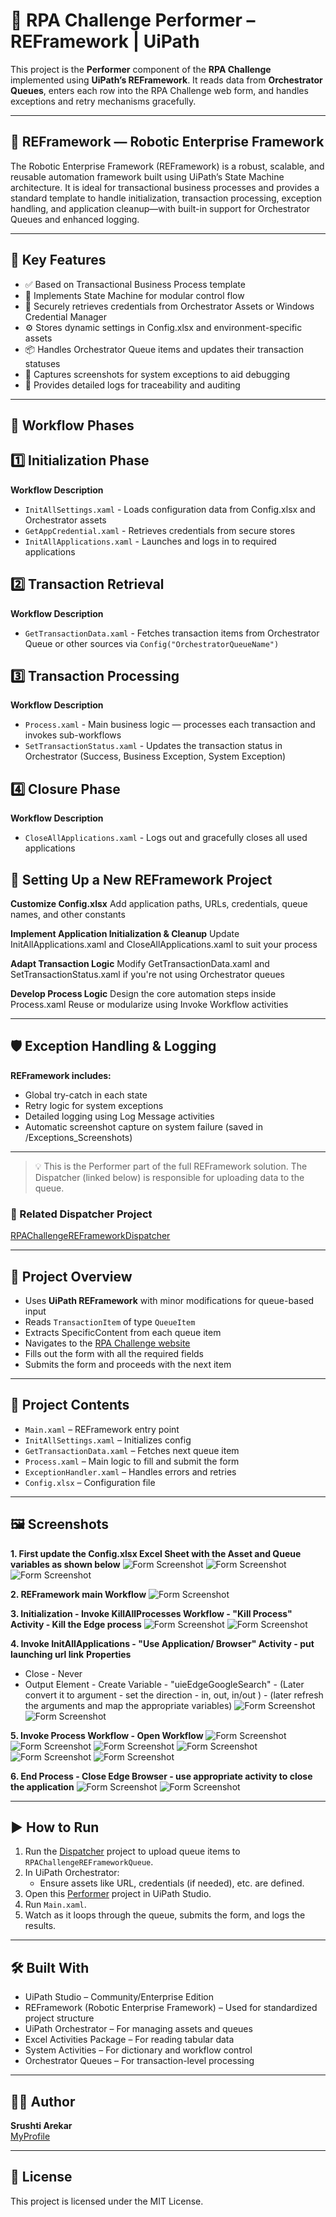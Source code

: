 # 🤖 RPA Challenge Performer – REFramework | UiPath

This project is the **Performer** component of the **RPA Challenge** implemented using **UiPath’s REFramework**. It reads data from **Orchestrator Queues**, enters each row into the RPA Challenge web form, and handles exceptions and retry mechanisms gracefully.

---

## 🧠 REFramework — Robotic Enterprise Framework
The Robotic Enterprise Framework (REFramework) is a robust, scalable, and reusable automation framework built using UiPath’s State Machine architecture. It is ideal for transactional business processes and provides a standard template to handle initialization, transaction processing, exception handling, and application cleanup—with built-in support for Orchestrator Queues and enhanced logging.

---

## 🚀 Key Features
- ✅ Based on Transactional Business Process template
- 🧩 Implements State Machine for modular control flow
- 🔐 Securely retrieves credentials from Orchestrator Assets or Windows Credential Manager
- ⚙️ Stores dynamic settings in Config.xlsx and environment-specific assets
- 📦 Handles Orchestrator Queue items and updates their transaction statuses
- 📸 Captures screenshots for system exceptions to aid debugging
- 📑 Provides detailed logs for traceability and auditing

---

## 🔄 Workflow Phases
## 1️⃣ Initialization Phase
**Workflow	Description**
- ```InitAllSettings.xaml``` - Loads configuration data from Config.xlsx and Orchestrator assets
- ```GetAppCredential.xaml``` - Retrieves credentials from secure stores
- ```InitAllApplications.xaml``` - Launches and logs in to required applications

## 2️⃣ Transaction Retrieval
**Workflow	Description**
- ```GetTransactionData.xaml``` - Fetches transaction items from Orchestrator Queue or other sources via ```Config("OrchestratorQueueName")```

## 3️⃣ Transaction Processing
**Workflow	Description**
- ```Process.xaml``` - Main business logic — processes each transaction and invokes sub-workflows
- ```SetTransactionStatus.xaml``` - Updates the transaction status in Orchestrator (Success, Business Exception, System Exception)

## 4️⃣ Closure Phase
**Workflow	Description**
- ```CloseAllApplications.xaml``` - Logs out and gracefully closes all used applications

## 🧰 Setting Up a New REFramework Project
**Customize Config.xlsx**
Add application paths, URLs, credentials, queue names, and other constants

**Implement Application Initialization & Cleanup**
Update InitAllApplications.xaml and CloseAllApplications.xaml to suit your process

**Adapt Transaction Logic**
Modify GetTransactionData.xaml and SetTransactionStatus.xaml if you're not using Orchestrator queues

**Develop Process Logic**
Design the core automation steps inside Process.xaml
Reuse or modularize using Invoke Workflow activities

---

## 🛡️ Exception Handling & Logging

**REFramework includes:**
- Global try-catch in each state
- Retry logic for system exceptions
- Detailed logging using Log Message activities
- Automatic screenshot capture on system failure (saved in /Exceptions_Screenshots)

---

> 💡 This is the Performer part of the full REFramework solution. The Dispatcher (linked below) is responsible for uploading data to the queue.

### 🔗 Related Dispatcher Project
[RPAChallengeREFrameworkDispatcher](https://github.com/SrushtiArekar/UiPath-Portfolio/tree/main/RPAChallengeUsingREFramework/RPAChallengeREFrameworkDispatcher)

---

## 📌 Project Overview

- Uses **UiPath REFramework** with minor modifications for queue-based input
- Reads `TransactionItem` of type `QueueItem`
- Extracts SpecificContent from each queue item
- Navigates to the [RPA Challenge website](https://www.rpachallenge.com/)
- Fills out the form with all the required fields
- Submits the form and proceeds with the next item

---

## 📂 Project Contents

- `Main.xaml` – REFramework entry point
- `InitAllSettings.xaml` – Initializes config
- `GetTransactionData.xaml` – Fetches next queue item
- `Process.xaml` – Main logic to fill and submit the form
- `ExceptionHandler.xaml` – Handles errors and retries
- `Config.xlsx` – Configuration file

---

## 🖼️ Screenshots

**1. First update the Config.xlsx Excel Sheet with the Asset and Queue variables as shown below**
![Form Screenshot](Images/ConfigSettings.png)
![Form Screenshot](Images/ConfigConstants.png)
![Form Screenshot](Images/ConfigAssets.png)

**2. REFramework main Workflow**
![Form Screenshot](Images/REFramework.png)

**3. Initialization - Invoke KillAllProcesses Workflow - "Kill Process" Activity - Kill the Edge process**
![Form Screenshot](Images/Step1.0.png)
![Form Screenshot](Images/Step1.1.png)

**4. Invoke InitAllApplications  - "Use Application/ Browser" Activity - put launching url link**
**Properties**
- Close - Never
- Output Element - Create Variable - "uieEdgeGoogleSearch" - (Later convert it to argument - set the direction - in, out, in/out ) - (later refresh the arguments and map the appropriate  variables)
![Form Screenshot](Images/Step2.png)
![Form Screenshot](Images/Step3.png)

**5. Invoke Process Workflow - Open Workflow**
![Form Screenshot](Images/Step4.png)
![Form Screenshot](Images/Step5.png)
![Form Screenshot](Images/Step6.png)
![Form Screenshot](Images/Step7.png)
![Form Screenshot](Images/Step8.png)
![Form Screenshot](Images/Step9.png)

**6. End Process - Close Edge Browser - use appropriate activity to close the application**
![Form Screenshot](Images/Step11.png)
![Form Screenshot](Images/Step12.png)

---

## ▶️ How to Run

1. Run the [Dispatcher](https://github.com/SrushtiArekar/UiPath-Portfolio/tree/main/RPAChallengeUsingREFramework/RPAChallengeREFrameworkDispatcher) project to upload queue items to `RPAChallengeREFrameworkQueue`.
2. In UiPath Orchestrator:
   - Ensure assets like URL, credentials (if needed), etc. are defined.
3. Open this [Performer](https://github.com/SrushtiArekar/UiPath-Portfolio/tree/main/RPAChallengeUsingREFramework/RPAChallenge_REFRamework) project in UiPath Studio.
4. Run `Main.xaml`.
5. Watch as it loops through the queue, submits the form, and logs the results.

---

## 🛠️ Built With

- UiPath Studio – Community/Enterprise Edition
- REFramework (Robotic Enterprise Framework) – Used for standardized project structure
- UiPath Orchestrator – For managing assets and queues
- Excel Activities Package – For reading tabular data
- System Activities – For dictionary and workflow control
- Orchestrator Queues – For transaction-level processing

---

## 🙋‍♀️ Author

**Srushti Arekar**  
[MyProfile](https://github.com/SrushtiArekar)

---

## 📄 License

This project is licensed under the MIT License.

